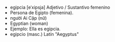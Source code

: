 
- egipcia	[eˈxipsja]	Adjetivo / Sustantivo femenino  
- Persona de Egipto (femenina).
- người Ai Cập (nữ)
- Egyptian (woman)
- Ejemplo: Ella es egipcia.
- egipcio (masc.)	Latín "Aegyptus"